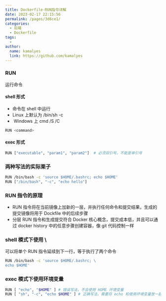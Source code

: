 ```yaml
---
title: Dockerfile-RUN指令详解
date: 2023-02-17 22:15:56
permalink: /pages/3d6ce1/
categories:
  - 后端
  - Dockerfile
tags:
  - 
author: 
  name: kamalyes
  link: https://github.com/kamalyes
---
```

### RUN

运行命令
#### shell&nbsp;形式

- 命令在 shell&nbsp;中运行
- Linux&nbsp;上默认为 /bin/sh -c
- &nbsp;Windows&nbsp;上 cmd /S /C

```bash
RUN <command>
```

#### exec&nbsp;形式
```bash
RUN ["executable", "param1", "param2"]  # 必须双引号，不能是单引号
```
### 两种写法的实际栗子

```bash
RUN /bin/bash -c 'source $HOME/.bashrc; echo $HOME'
RUN ["/bin/bash", "-c", "echo hello"]
```

### RUN 指令的原理

- RUN 指令将在当前镜像上加新的一层，并执行任何命令和提交结果，生成的提交镜像将用于 Dockfile 中的后续步骤
- 分层 RUN 指令和生成提交符合 Docker 核心概念，提交成本低，并且可以通过 docker history 中的任意步骤创建容器，像 git 代码控制一样

### shell 模式下使用 \
可以将单个 RUN 指令延续到下一行，等于执行了两个命令
```bash
RUN /bin/bash -c 'source $HOME/.bashrc; \
echo $HOME'
```

### exec 模式下使用环境变量
```bash
RUN [ "echo", "$HOME" ] # 错误写法，不会使用 HOME 环境变量
RUN [ "sh", "-c", "echo $HOME" ] # 正确写法，需要将 echo 和使用环境变量放一起
```
